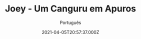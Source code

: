 ---
id: 'e55b12c2-7c9c-40ac-8501-f02ef959ff56'
type: 'movie' # Filme, Série, Anime
title: "Joey - Um Canguru em Apuros"
synopsis: ["Billy é um garoto que está tentando salvar um bebê canguru chamado Joey após sua família ser capturada e levada para Sydney. Billy viaja para Sydney para reunir Joey com sua família e descobre que Joey não é o único que precisa ser salvo. Linda, a jovem filha do embaixador dos EUA, se junta a Billy para salvar Joey.",
]
originalTitle: "Joey"
date: '2021-04-05T20:57:37.000Z'
update: '2021-04-05T20:57:37.000Z'
releaseDate: '1997-12-26T03:00:00.000Z'
imdb:
  rating: '4.6' # 8.5
  id: '' # tt0470752
duration: '1h 36m'
trailer:
  urls: [
    'ClJbfQ7oucY',
  ]
tags: ['720p']
genre: ['Aventura', 'Comédia'] #
quality: 'HDTV 1080i' # BluRay, WEB-DL, HDTV, WEB-DL4K, WEB-DLe
format: 'Mkv' # MKV, MP4, TS
audio: 'Português, Inglês' # Dublado, Legendado, Dual Audio, Dub & Leg
subtitle: 'Português' # Português, inglês,
size: '4.86 GB' # 4.8 GB
audioQuality: 10
videoQuality: 10
directors: []
#  - name: 'Lana Wachowski'
#    image: ''
#  - name: 'Lilly Wachowski'
#    image: ''
cast: []
#  - name: 'Keanu Reeves'
#    image: ''
#    characterName: 'Neo'
writers: []
#  - name: ''
#    image: ''
maturityRating:
  age: '' # L , 10, 12, 14, 16, 18
  topics: [''] # Violence, Illegal drugs, Inappropriate Language, Legal Drugs, Sexual Content, Extreme Violence
###########################################
download:
  
  - url: 'magnet:?xt=urn:btih:32CE1B239254A0EE765C1ED98527DCFDC0C63A5A&dn=Joey%20-%20Um%20Canguru%20em%20Apuros%201997%20%281080i%29%20LAPUMiA&tr=udp%3a%2f%2ftracker.opentrackr.org%3a1337%2fannounce&tr=udp%3a%2f%2ftracker.opentrackr.org%3a1337%2fannounce&tr=udp%3a%2f%2ftracker.openbittorrent.com%3a80%2fannounce&tr=udp%3a%2f%2ftracker.openbittorrent.com%3a80%2fannounce&tr=udp%3a%2f%2ftracker.openbittorrent.com%3a80%2fannounce&tr=udp%3a%2f%2ftracker.trackerfix.com%3a81%2fannounce&tr=udp%3a%2f%2ftracker.coppersurfer.tk%3a6969%2fannounce&tr=udp%3a%2f%2ftracker.leechers-paradise.org%3a6969%2fannounce&tr=udp%3a%2f%2feddie4.nl%3a6969%2fannounce&tr=udp%3a%2f%2fp4p.arenabg.com%3a1337%2fannounce&tr=udp%3a%2f%2fexplodie.org%3a6969%2fannounce&tr=udp%3a%2f%2fzer0day.ch%3a1337%2fannounce&tr=udp%3a%2f%2ftracker.opentrackr.org%3a1337%2fannounce'
    resolution: '720p' # 720p, 1080p, 4K,
    audio: 'Dual Áudio' # Dublado, Legendado, Dual Audio
    size: '' # 4.8 GB
    quality: '' # BluRay, WEB-DL
    format: '' # MKV
images:
  cover: '/assets/movies/joey-um-canguru-em-apuros.jpg'
  background: '/assets/movies/'
---